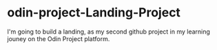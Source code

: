 # odin-project-Landing-Project
I'm going to build a landing, as my second github project in my learning jouney on the Odin Project platform.
